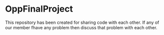 # OppFinalProject
This repository has been created for sharing code with each other.
If any of our member fhave any problem then discuss that problem with each other.
